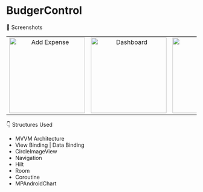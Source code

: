 # BudgerControl

📸 Screenshots


<table>
  <tr>
    <td align="center">
      <img src="https://github.com/Bekir-Caglar/BudgetControl_Budget-Manager-App/assets/84410423/b5d3724d-b69a-4d9c-a014-425e4c9ae3ab" alt="Add Expense " width="200">
    </td>
    <td align="center">
      <img src="https://github.com/Bekir-Caglar/BudgetControl_Budget-Manager-App/assets/84410423/5835de88-b4d8-4d93-8d1d-c1653035f8bb" alt="Dashboard" width="200">
    </td>
    <td align="center">
      <img src="https://github.com/Bekir-Caglar/BudgetControl_Budget-Manager-App/assets/84410423/c2b5851a-deee-4be0-83c4-0ea201a4d9e1" alt="Expenses" width="200">
    </td>
    <td align="center">
     <img src="https://github.com/Bekir-Caglar/BudgetControl_Budget-Manager-App/assets/84410423/c1d74f1c-7c7a-40d4-91fa-f51ad3d15952" alt="Incomes" width="200">
    </td>
    <td align="center">
     <img src="https://github.com/Bekir-Caglar/BudgetControl_Budget-Manager-App/assets/84410423/ee1e26d2-936f-4641-a65a-af53700aa9a7" alt="Profile" width="200">
  </tr>
</table>

👇 Structures Used
- MVVM Architecture
- View Binding | Data Binding
- CircleImageView
- Navigation
- Hilt
- Room
- Coroutine
- MPAndroidChart

